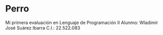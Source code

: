 # Perro
Mi primera evaluación en Lenguaje de Programación II
Alunmo: Wladimir José Suárez Ibarra
C.I.: 22.522.083
